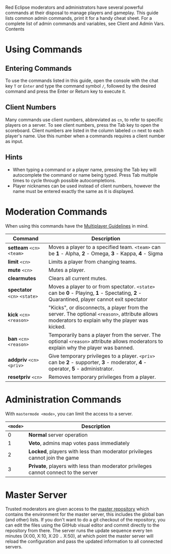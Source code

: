 Red Eclipse moderators and administrators have several powerful commands at their disposal to manage players and gameplay. This guide lists common admin commands, print it for a handy cheat sheet. For a complete list of admin commands and variables, see Client and Admin Vars.
Contents

# Using Commands
## Entering Commands
To use the commands listed in this guide, open the console with the chat key `T` or `Enter` and type the command symbol `/`, followed by the desired command and press the Enter or Return key to execute it.

## Client Numbers
Many commands use client numbers, abbreviated as `cn`, to refer to specific players on a server. To see client numbers, press the Tab key to open the scoreboard. Client numbers are listed in the column labeled `cn` next to each player's name. Use this number when a commands requires a client number as input.

## Hints
- When typing a command or a player name, pressing the Tab key will autocomplete the command or name being typed. Press Tab multiple times to cycle through possible autocompletions.
- Player nicknames can be used instead of client numbers, however the name must be entered exactly the same as it is displayed.

# Moderation Commands
When using this commands have the [Multiplayer Guidelines](https://github.com/red-eclipse/base/blob/master/doc/guidelines.txt) in mind.

 Command                        | Description                                                                                                                                   
--------------------------------|-----------------------------------------------------------------------------------------------------------------------------------------------
 **setteam** `<cn>` `<team>`    | Moves a player to a specified team. `<team>` can be **1** - Alpha, **2** - Omega, **3** - Kappa, **4** - Sigma                                
 **limit** `<cn>`               | Limits a player from changing teams.                                                                                                          
 **mute** `<cn>`                | Mutes a player.                                                                                                                               
 **clearmutes**                 | Clears all current mutes.                                                                                                                     
 **spectator** `<cn>` `<state>` | Moves a player to or from spectator. `<state>` can be **0** - Playing, **1** - Spectating, **2** - Quarantined, player cannot exit spectator  
 **kick** `<cn>` `<reason>`     | "Kicks", or disconnects, a player from the server. The optional `<reason>`, attribute allows moderators to explain why the player was kicked. 
 **ban** `<cn>` `<reason>`      | Temporarily bans a player from the server. The optional `<reason>` attribute allows moderators to explain why the player was banned.          
 **addpriv** `<cn>` `<priv>`    | Give temporary privileges to a player. `<priv>`  can be **2** - supporter, **3** - moderator, **4** - operator, **5** - administrator.        
 **resetpriv** `<cn>`           | Removes temporary privileges from a player.                                                                                                   

# Administration Commands
With `mastermode <mode>`, you can limit the access to a server.

 `<mode>` | Description                                                                           
----------|---------------------------------------------------------------------------------------
 0        | **Normal** server operation                                                           
 1        | **Veto**, admins map votes pass immediately                                           
 2        | **Locked**, players with less than moderator privileges cannot join the game          
 3        | **Private**, players with less than moderator privileges cannot connect to the server 

# Master Server
Trusted moderators are given access to the [master repository](http://github.com/red-eclipse/master) which contains the environment for the master server, this includes the global ban (and other) lists. If you don't want to do a git checkout of the repository, you can edit the files using the GitHub visual editor and commit directly to the repository from there. The server runs the update sequence every ten minutes (X:00, X:10, X:20 .. X:50), at which point the master server will reload the configuration and pass the updated information to all connected servers. 